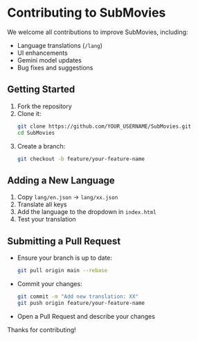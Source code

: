 # Contributing to SubMovies

We welcome all contributions to improve SubMovies, including:

- Language translations (`/lang`)
- UI enhancements
- Gemini model updates
- Bug fixes and suggestions

## Getting Started

1. Fork the repository
2. Clone it:
   ```bash
   git clone https://github.com/YOUR_USERNAME/SubMovies.git
   cd SubMovies
   ```
3. Create a branch:
   ```bash
   git checkout -b feature/your-feature-name
   ```

## Adding a New Language

1. Copy `lang/en.json` → `lang/xx.json`
2. Translate all keys
3. Add the language to the dropdown in `index.html`
4. Test your translation

## Submitting a Pull Request

- Ensure your branch is up to date:
  ```bash
  git pull origin main --rebase
  ```
- Commit your changes:
  ```bash
  git commit -m "Add new translation: XX"
  git push origin feature/your-feature-name
  ```
- Open a Pull Request and describe your changes

Thanks for contributing!
